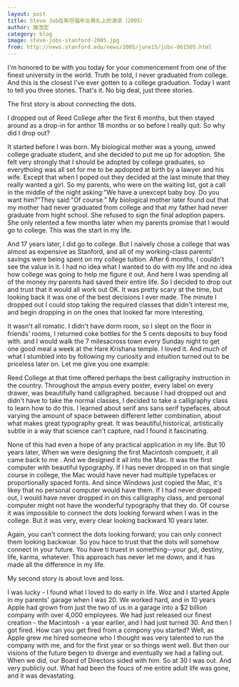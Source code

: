 ```yaml
---
layout: post
title: Steve Job在斯坦福毕业典礼上的演讲（2005）
author: 施浩宏
category: blog
image: steve-jobs-stanford-2005.jpg
from: http://news.stanford.edu/news/2005/june15/jobs-061505.html
---
```


I'm honored to be with you today for your commencement from one of the finest university in the world. Truth be told, I never graduated from college. And this is the closest I've ever gotten to a college graduation. Today I want to tell you three stories. That's it. No big deal, just three stories.

The first story is about connecting the dots.

I dropped out of Reed College after the first 6 months, but then stayed around as a drop-in for anthor 18 months or so before I really quit. So why did I drop out?

It started before I was born. My biological mother was a young, unwed college graduate student, and she decided to put me up for adoption. She felt very strongly that I should be adopted by college graduates, so everythoing was all set for me to be apdopted at birth by a lawyer and his wife. Except that when I poped out they decided at the last minute that they really wanted a girl. So my parents, who were on the waiting list, got a call in the middle of the night asking:"We have a unexcept baby boy. Do you want him?"They said:"Of course." My biological mother later found out that my mother had never graduated from college and that my father had never graduate from hight school. She refused to sign the final adoption papers. She only relented a few months later when my parents promise that I would go to college. This was the start in my life.

And 17 years later, I did go to college. But I naively chose a college that was almost as expensive as Stanford, and all of my working-class parents' savings were being spent on my college tuition. After 6 months, I couldn't see the value in it. I had no idea what I wanted to do with my life and no idea how college was going to help me figure it out. And here I was spending all of the money my parents had saved their entire life. So I decided to drop out and trust that it would all work out OK. It was pretty scary at the time, but looking back it was one of the best decisions I ever made. The minute I dropped out I could stop taking the required classes that didn't interest me, and begin dropping in on the ones that looked far more interesting.

It wasn't all romatic. I didn't have dorm room, so I slept on the floor in friends' rooms, I returned coke bottles for the 5 cents deposits to buy food with. and I would walk the 7 milesacross town every Sunday night to get one good meal a week at the Hare Krishana temple. I loved it. And much of what I stumbled into by following my curiosity and intuition turned out to be priceless later on. Let me give you one example:

Reed College at that time offered perhaps the best calligraphy instruction in the country. Throughout the ampus every poster, every label on every drawer, was beautifully hand calligraphed. because I had dropped out and didn't have to take the normal classes, I decided to take a calligraphy class to learn how to do this. I learned about serif ans sans serif typefaces, about varying the amount of space between different letter combination, about what makes great typography great. It was beautiful,historical, artistically subtle in a way that science can't capture, nad I found it fascinating.

None of this had even a hope of any practical application in my life. But 10 years later, When we were designing the first Macintosh compuetr, it all came back to me . And we designed it all into the Mac. It was the first computer with beautiful typography. If I has never dropped in on that single course in college, the Mac would have never had multiple typefaces or proportionally spaced fonts. And since Windows just copied the Mac, it's likey that no personal computer would have them. If I had never dropped out, I would have never dropped in on this calligraphy class, and personal computer might not have the wonderful typography that they do. Of course it was impossible to connect the dots looking forward when I was in the college. But it was very, every clear looking backward 10 years later.

Again, you can't connect the dots looking forward; you can only connect them looking backwoar. So you hace to trust that the dots will somehow connect in your future. You have ti truest in something--your gut, destiny, life, karma, whatever. This approach has never let me down, and it has made all the difference in my life.

My second story is about love and loss.

I was lucky - I found what I loved to do early in life. Woz and I started Apple in my parents' garage when I was 20. We worked hard, and in 10 years Apple had grown from just the two of us in a garage into a $2 billion company with over 4,000 employees. We had just released our finest creation - the Macintosh - a year earlier, and I had just turned 30. And then I got fired. How can you get fired from a compony you started? Well, as Apple grew me hired someone who I thought was very talented to run the company with me, and for the first year or so things went well. But then our visions of the future begen to diverge and eventually we had a falling out. When we did, our Board of Directors sided with him. So at 30 I was out. And very publicly out. What had been the foucs of me entire adult life was gone, and it was devastating.

